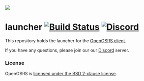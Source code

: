 ![](https://i.imgur.com/0D5106S.png)
# launcher [![Build Status](https://github.com/open-osrs/launcher/workflows/OpenOSRS%20-%20CI%20(push)/badge.svg)](https://github.com/unethicalite/launcher/actions?query=workflow%3A%22OpenOSRS+-+CI+%28push%29%22) [![Discord](https://img.shields.io/discord/373382904769675265.svg)](https://discord.gg/unethicalite)

This repository holds the launcher for the [OpenOSRS client](https://github.com/unethicalite/unethicalite).

If you have any questions, please join our our [Discord](https://discord.gg/unethicalite) server.

### License

OpenOSRS is [licensed under the BSD 2-clause license](https://github.com/open-osrs/launcher/blob/master/LICENSE).
